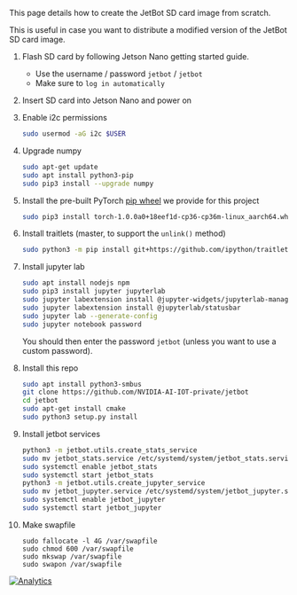 This page details how to create the JetBot SD card image from scratch.

This is useful in case you want to distribute a modified version of the JetBot SD card image.

1. Flash SD card by following Jetson Nano getting started guide.  
    * Use the username / password ``jetbot`` / ``jetbot``
    * Make sure to ``log in automatically``
2. Insert SD card into Jetson Nano and power on
3. Enable i2c permissions
    
    ```bash
    sudo usermod -aG i2c $USER
    ```
4. Upgrade numpy
    ```bash
    sudo apt-get update
    sudo apt install python3-pip
    sudo pip3 install --upgrade numpy
    ```

4. Install the pre-built PyTorch [pip wheel](https://drive.google.com/open?id=1Eq641Jqb2Q0KBKsVpAhU-vxB_Mqcfrjd) we provide for this project

    ```bash
    sudo pip3 install torch-1.0.0a0+18eef1d-cp36-cp36m-linux_aarch64.whl
    ```
5. Install traitlets (master, to support the ``unlink()`` method)

    ```bash
    sudo python3 -m pip install git+https://github.com/ipython/traitlets@master
    ```
6. Install jupyter lab

    ```bash
    sudo apt install nodejs npm
    sudo pip3 install jupyter jupyterlab
    sudo jupyter labextension install @jupyter-widgets/jupyterlab-manager
    sudo jupyter labextension install @jupyterlab/statusbar
    sudo jupyter lab --generate-config
    sudo jupyter notebook password
    ```
    You should then enter the password ``jetbot`` (unless you want to use a custom password).
7. Install this repo

    ```bash
    sudo apt install python3-smbus
    git clone https://github.com/NVIDIA-AI-IOT-private/jetbot
    cd jetbot
    sudo apt-get install cmake
    sudo python3 setup.py install
    ```

8. Install jetbot services

    ```bash
    python3 -m jetbot.utils.create_stats_service
    sudo mv jetbot_stats.service /etc/systemd/system/jetbot_stats.service
    sudo systemctl enable jetbot_stats
    sudo systemctl start jetbot_stats
    python3 -m jetbot.utils.create_jupyter_service
    sudo mv jetbot_jupyter.service /etc/systemd/system/jetbot_jupyter.service
    sudo systemctl enable jetbot_jupyter
    sudo systemctl start jetbot_jupyter
    ```

8. Make swapfile
    ```
    sudo fallocate -l 4G /var/swapfile
    sudo chmod 600 /var/swapfile
    sudo mkswap /var/swapfile
    sudo swapon /var/swapfile
    ```
    

[![Analytics](https://ga-beacon.appspot.com/UA-135919510-1/jetbot/wiki/Create-SD-Card-Image-From-Scratch/?pixel)](https://github.com/igrigorik/ga-beacon)